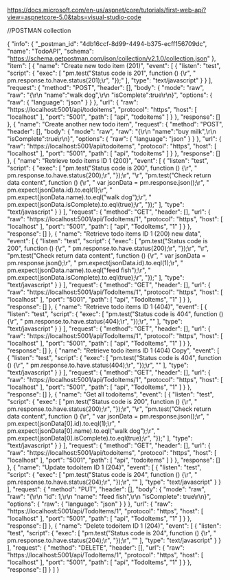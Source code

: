 
https://docs.microsoft.com/en-us/aspnet/core/tutorials/first-web-api?view=aspnetcore-5.0&tabs=visual-studio-code



//POSTMAN collection

{
	"info": {
		"_postman_id": "4db16ccf-8d99-4494-b375-ecff156709dc",
		"name": "TodoAPI",
		"schema": "https://schema.getpostman.com/json/collection/v2.1.0/collection.json"
	},
	"item": [
		{
			"name": "Create new todo item (201)",
			"event": [
				{
					"listen": "test",
					"script": {
						"exec": [
							"pm.test(\"Status code is 201\", function () {\r",
							"    pm.response.to.have.status(201);\r",
							"});"
						],
						"type": "text/javascript"
					}
				}
			],
			"request": {
				"method": "POST",
				"header": [],
				"body": {
					"mode": "raw",
					"raw": "{\r\n  \"name\":\"walk dog\",\r\n  \"isComplete\":true\r\n}",
					"options": {
						"raw": {
							"language": "json"
						}
					}
				},
				"url": {
					"raw": "https://localhost:5001/api/todoitems",
					"protocol": "https",
					"host": [
						"localhost"
					],
					"port": "5001",
					"path": [
						"api",
						"todoitems"
					]
				}
			},
			"response": []
		},
		{
			"name": "Create another new todo item",
			"request": {
				"method": "POST",
				"header": [],
				"body": {
					"mode": "raw",
					"raw": "{\r\n  \"name\":\"buy milk\",\r\n  \"isComplete\":true\r\n}",
					"options": {
						"raw": {
							"language": "json"
						}
					}
				},
				"url": {
					"raw": "https://localhost:5001/api/todoitems",
					"protocol": "https",
					"host": [
						"localhost"
					],
					"port": "5001",
					"path": [
						"api",
						"todoitems"
					]
				}
			},
			"response": []
		},
		{
			"name": "Retrieve todo items ID 1 (200)",
			"event": [
				{
					"listen": "test",
					"script": {
						"exec": [
							"pm.test(\"Status code is 200\", function () {\r",
							"    pm.response.to.have.status(200);\r",
							"});\r",
							"\r",
							"pm.test(\"Check return data content\", function () {\r",
							"    var jsonData = pm.response.json();\r",
							"    pm.expect(jsonData.id).to.eql(1);\r",
							"    pm.expect(jsonData.name).to.eql(\"walk dog\");\r",
							"    pm.expect(jsonData.isComplete).to.eql(true);\r",
							"});"
						],
						"type": "text/javascript"
					}
				}
			],
			"request": {
				"method": "GET",
				"header": [],
				"url": {
					"raw": "https://localhost:5001/api/TodoItems/1",
					"protocol": "https",
					"host": [
						"localhost"
					],
					"port": "5001",
					"path": [
						"api",
						"TodoItems",
						"1"
					]
				}
			},
			"response": []
		},
		{
			"name": "Retrieve todo items ID 1 (200) new data",
			"event": [
				{
					"listen": "test",
					"script": {
						"exec": [
							"pm.test(\"Status code is 200\", function () {\r",
							"    pm.response.to.have.status(200);\r",
							"});\r",
							"\r",
							"pm.test(\"Check return data content\", function () {\r",
							"    var jsonData = pm.response.json();\r",
							"    pm.expect(jsonData.id).to.eql(1);\r",
							"    pm.expect(jsonData.name).to.eql(\"feed fish\");\r",
							"    pm.expect(jsonData.isComplete).to.eql(true);\r",
							"});"
						],
						"type": "text/javascript"
					}
				}
			],
			"request": {
				"method": "GET",
				"header": [],
				"url": {
					"raw": "https://localhost:5001/api/TodoItems/1",
					"protocol": "https",
					"host": [
						"localhost"
					],
					"port": "5001",
					"path": [
						"api",
						"TodoItems",
						"1"
					]
				}
			},
			"response": []
		},
		{
			"name": "Retrieve todo items ID 1 (404)",
			"event": [
				{
					"listen": "test",
					"script": {
						"exec": [
							"pm.test(\"Status code is 404\", function () {\r",
							"    pm.response.to.have.status(404);\r",
							"});\r",
							""
						],
						"type": "text/javascript"
					}
				}
			],
			"request": {
				"method": "GET",
				"header": [],
				"url": {
					"raw": "https://localhost:5001/api/TodoItems/1",
					"protocol": "https",
					"host": [
						"localhost"
					],
					"port": "5001",
					"path": [
						"api",
						"TodoItems",
						"1"
					]
				}
			},
			"response": []
		},
		{
			"name": "Retrieve todo items ID 1 (404) Copy",
			"event": [
				{
					"listen": "test",
					"script": {
						"exec": [
							"pm.test(\"Status code is 404\", function () {\r",
							"    pm.response.to.have.status(404);\r",
							"});\r",
							""
						],
						"type": "text/javascript"
					}
				}
			],
			"request": {
				"method": "GET",
				"header": [],
				"url": {
					"raw": "https://localhost:5001/api/TodoItems/1",
					"protocol": "https",
					"host": [
						"localhost"
					],
					"port": "5001",
					"path": [
						"api",
						"TodoItems",
						"1"
					]
				}
			},
			"response": []
		},
		{
			"name": "Get all todoitems",
			"event": [
				{
					"listen": "test",
					"script": {
						"exec": [
							"pm.test(\"Status code is 200\", function () {\r",
							"    pm.response.to.have.status(200);\r",
							"});\r",
							"\r",
							"pm.test(\"Check return data content\", function () {\r",
							"    var jsonData = pm.response.json();\r",
							"    pm.expect(jsonData[0].id).to.eql(1);\r",
							"    pm.expect(jsonData[0].name).to.eql(\"walk dog\");\r",
							"    pm.expect(jsonData[0].isComplete).to.eql(true);\r",
							"});"
						],
						"type": "text/javascript"
					}
				}
			],
			"request": {
				"method": "GET",
				"header": [],
				"url": {
					"raw": "https://localhost:5001/api/todoitems",
					"protocol": "https",
					"host": [
						"localhost"
					],
					"port": "5001",
					"path": [
						"api",
						"todoitems"
					]
				}
			},
			"response": []
		},
		{
			"name": "Update todoitem ID 1 (204)",
			"event": [
				{
					"listen": "test",
					"script": {
						"exec": [
							"pm.test(\"Status code is 204\", function () {\r",
							"    pm.response.to.have.status(204);\r",
							"});\r",
							""
						],
						"type": "text/javascript"
					}
				}
			],
			"request": {
				"method": "PUT",
				"header": [],
				"body": {
					"mode": "raw",
					"raw": "{\r\n    \"id\": 1,\r\n    \"name\": \"feed fish\",\r\n    \"isComplete\": true\r\n}",
					"options": {
						"raw": {
							"language": "json"
						}
					}
				},
				"url": {
					"raw": "https://localhost:5001/api/TodoItems/1",
					"protocol": "https",
					"host": [
						"localhost"
					],
					"port": "5001",
					"path": [
						"api",
						"TodoItems",
						"1"
					]
				}
			},
			"response": []
		},
		{
			"name": "Delete todoitem ID 1 (204)",
			"event": [
				{
					"listen": "test",
					"script": {
						"exec": [
							"pm.test(\"Status code is 204\", function () {\r",
							"    pm.response.to.have.status(204);\r",
							"});\r",
							""
						],
						"type": "text/javascript"
					}
				}
			],
			"request": {
				"method": "DELETE",
				"header": [],
				"url": {
					"raw": "https://localhost:5001/api/TodoItems/1",
					"protocol": "https",
					"host": [
						"localhost"
					],
					"port": "5001",
					"path": [
						"api",
						"TodoItems",
						"1"
					]
				}
			},
			"response": []
		}
	]
}
